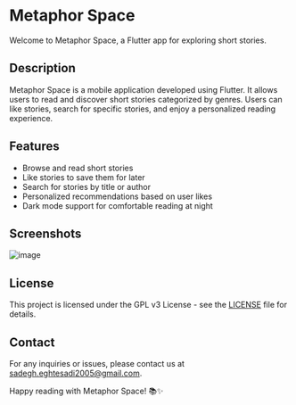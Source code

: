 
# Metaphor Space

Welcome to Metaphor Space, a Flutter app for exploring short stories.

## Description

Metaphor Space is a mobile application developed using Flutter. It allows users to read and discover short stories categorized by genres. Users can like stories, search for specific stories, and enjoy a personalized reading experience.

## Features

- Browse and read short stories
- Like stories to save them for later
- Search for stories by title or author
- Personalized recommendations based on user likes
- Dark mode support for comfortable reading at night

## Screenshots
![image](https://github.com/itsmadson/Metaphor-space/assets/67187216/02f31d93-6a31-411f-98ea-b0f319c3df58)

## License

This project is licensed under the GPL v3 License - see the [LICENSE](LICENSE) file for details.

## Contact

For any inquiries or issues, please contact us at [sadegh.eghtesadi2005@gmail.com](mailto:sadegh.eghtesadi2005@gmail.com).

Happy reading with Metaphor Space! 📚✨
